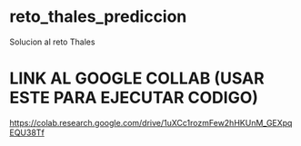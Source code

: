 # reto_thales_prediccion
Solucion al reto Thales

# LINK AL GOOGLE COLLAB (USAR ESTE PARA EJECUTAR CODIGO)
https://colab.research.google.com/drive/1uXCc1rozmFew2hHKUnM_GEXpqEQU38Tf